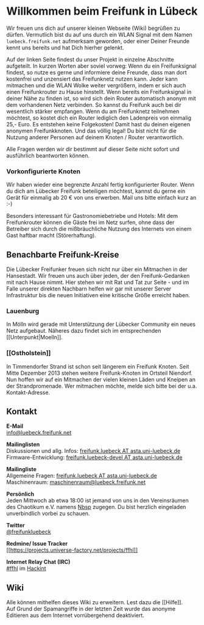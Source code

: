 # Willkommen beim Freifunk in Lübeck

Wir freuen uns dich auf unserer kleinen Webseite (Wiki) begrüßen zu dürfen.
Vermutlich bist du auf uns durch ein WLAN Signal mit dem Namen `luebeck.freifunk.net` aufmerksam geworden, oder einer Deiner Freunde kennt uns bereits und hat Dich hierher gelenkt.

Auf der linken Seite findest du unser Projekt in einzelne Abschnitte aufgeteilt.
In kurzen Worten aber soviel vorweg:
Wenn du ein Freifunksignal findest, so nutze es gerne und informiere deine Freunde, dass man dort kostenfrei und unzensiert das Freifunknetz nutzen kann.
Jeder kann mitmachen und die WLAN Wolke weiter vergrößern, indem er sich auch einen Freifunkrouter zu Hause hinstellt. Wenn bereits ein Freifunksignal in deiner Nähe zu finden ist, so wird sich dein Router automatisch anonym mit dem vorhandenen Netz verbinden. So kannst du Freifunk auch bei dir wesentlich stärker empfangen.
Wenn du am Freifunknetz teilnehmen möchtest, so kostet dich ein Router lediglich den Ladenpreis von einmalig 25,- Euro. Es entstehen keine Folgekosten! 
Damit hast du deinen eigenen anonymen Freifunkknoten. Und das völlig legal! Du bist nicht für die Nutzung anderer Personen auf deinem Knoten / Router verantwortlich.

Alle Fragen werden wir dir bestimmt auf dieser Seite nicht sofort und ausführlich beantworten können. 

### Vorkonfigurierte Knoten
Wir haben wieder eine begrenzte Anzahl fertig konfigurierter Router. Wenn du dich am Lübecker Freifunk beteiligen möchtest, kannst du gerne ein Gerät für einmalig ab 20 € von uns erwerben. Mail uns bitte einfach kurz an :-)

Besonders interessant für Gastronomiebetriebe und Hotels: Mit dem Freifunkrouter können die Gäste frei im Netz surfen, ohne dass der Betreiber sich durch die mißbräuchliche Nutzung des Internets von einem Gast haftbar macht (Störerhaftung).

## Benachbarte Freifunk-Kreise

Die Lübecker Freifunker freuen sich nicht nur über ein Mitmachen in der Hansestadt. Wir freuen uns auch über jeden, der den Freifunk-Gedanken mit nach Hause nimmt. Hier stehen wir mit Rat und Tat zur Seite - und im Falle unserer direkten Nachbarn helfen wir gar mit unserer Server Infrastruktur bis die neuen Initiativen eine kritische Größe erreicht haben.

### Lauenburg 

In Mölln wird gerade mit Unterstützung der Lübecker Community ein neues Netz aufgebaut. Näheres dazu findet sich im entsprechenden [[Unterpunkt|Moelln]].

### [[Ostholstein]]

In Timmendorfer Strand ist schon seit längerem ein Freifunk Knoten. Seit Mitte Dezember 2013 stehen weitere Freifunk-Knoten im Ortsteil Niendorf. Nun hoffen wir auf ein Mitmachen der vielen kleinen Läden und Kneipen an der Strandpromenade. Wer mitmachen möchte, melde sich bitte bei der u.a. Kontakt-Adresse.

## Kontakt

__E-Mail__<br>
info@luebeck.freifunk.net

__Mailinglisten__<br>
Diskussionen und allg. Infos: [freifunk.luebeck AT asta.uni-luebeck.de](http://lists.asta.uni-luebeck.de/mailman/listinfo/freifunk.luebeck)<br>
Firmware-Entwicklung: [freifunk.luebeck-devel AT asta.uni-luebeck.de](http://lists.asta.uni-luebeck.de/mailman/listinfo/freifunk.luebeck-devel)

__Mailingliste__<br>
Allgemeine Fragen: [freifunk.luebeck AT asta.uni-luebeck.de](http://lists.asta.uni-luebeck.de/mailman/listinfo/freifunk.luebeck)
Maschinenraum: [maschinenraum@luebeck.freifunk.net](mailto:maschinenraum-help@luebeck.freifunk.net)

__Persönlich__<br>
Jeden Mittwoch ab etwa 18:00 ist jemand von uns in den Vereinsräumen des Chaotikum e.V. namens [Nbsp](http://chaotikum.org/hackerspace:nbsp) zugegen. Du bist herzlich eingeladen unverbindlich vorbei zu schauen.

__Twitter__<br>
[@freifunkluebeck](http://twitter.com/freifunkluebeck)

__Redmine/ Issue Tracker__<br>
[[https://projects.universe-factory.net/projects/ffhl]]

__Internet Relay Chat (IRC)__<br>
[#ffhl](irc://irc.hackint.eu/ffhl) im [Hackint](http://hackint.eu/)

## Wiki
Alle können mithelfen dieses Wiki zu erweitern. Lest dazu die [[Hilfe]].<br />
Auf Grund der Spamangriffe in der letzten Zeit wurde das anonyme Editieren aus dem Internet vorrübergehend deaktiviert.

